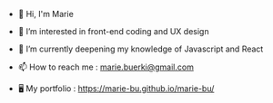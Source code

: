 - 👋 Hi, I'm Marie
- 👀 I’m interested in front-end coding and UX design
- 🌱 I’m currently deepening my knowledge of Javascript and React
- 📫 How to reach me : marie.buerki@gmail.com

- 🖥️ My portfolio : https://marie-bu.github.io/marie-bu/
<!---
marie-bu/marie-bu is a ✨ special ✨ repository because its `README.md` (this file) appears on your GitHub profile.
You can click the Preview link to take a look at your changes.
--->
